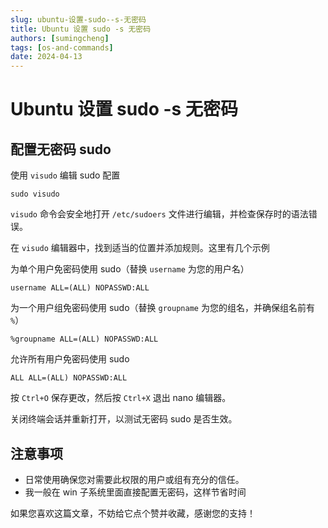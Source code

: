 ```yaml
---
slug: ubuntu-设置-sudo--s-无密码
title: Ubuntu 设置 sudo -s 无密码
authors: [sumingcheng]
tags: [os-and-commands]
date: 2024-04-13
---
```


# Ubuntu 设置 sudo -s 无密码



 

## 配置无密码 sudo  

使用 `visudo` 编辑 sudo 配置

```
sudo visudo
```

`visudo` 命令会安全地打开 `/etc/sudoers` 文件进行编辑，并检查保存时的语法错误。

在 `visudo` 编辑器中，找到适当的位置并添加规则。这里有几个示例

为单个用户免密码使用 sudo（替换 `username` 为您的用户名）

```
username ALL=(ALL) NOPASSWD:ALL
```

为一个用户组免密码使用 sudo（替换 `groupname` 为您的组名，并确保组名前有 `%`）

```
%groupname ALL=(ALL) NOPASSWD:ALL
```

允许所有用户免密码使用 sudo

```
ALL ALL=(ALL) NOPASSWD:ALL
```

按 `Ctrl+O` 保存更改，然后按 `Ctrl+X` 退出 nano 编辑器。

关闭终端会话并重新打开，以测试无密码 sudo 是否生效。

## 注意事项  

* 日常使用确保您对需要此权限的用户或组有充分的信任。
* 我一般在 win 子系统里面直接配置无密码，这样节省时间

  


如果您喜欢这篇文章，不妨给它点个赞并收藏，感谢您的支持！